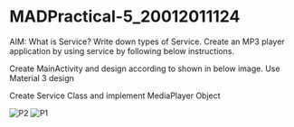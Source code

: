 # MADPractical-5_20012011124

AIM: What is Service? Write down types of Service. Create an MP3 player application by using service by following below instructions.</br>

Create MainActivity and design according to shown in below image. Use Material 3 design</br>

Create Service Class and implement MediaPlayer Object</br>

![P2](https://user-images.githubusercontent.com/102897492/192147179-8f7e801d-d928-489f-a7a3-c8d09677664b.jpeg)
![P1](https://user-images.githubusercontent.com/102897492/192147187-dbfbbafc-68fe-499c-a838-716e996b2f41.jpeg)

